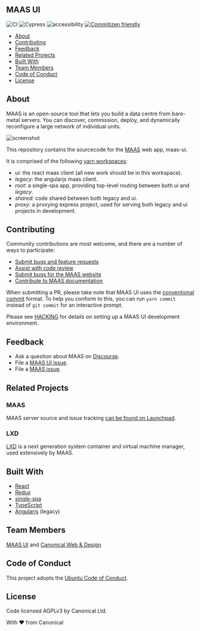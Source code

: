 ## MAAS UI

![CI](https://github.com/canonical-web-and-design/maas-ui/workflows/CI/badge.svg)
![Cypress](https://github.com/canonical-web-and-design/maas-ui/workflows/Cypress/badge.svg)
![accessibility](https://github.com/canonical-web-and-design/maas-ui/workflows/accessibility/badge.svg)
[![Commitizen friendly](https://img.shields.io/badge/commitizen-friendly-brightgreen.svg)](http://commitizen.github.io/cz-cli/)

- [About](#about)
- [Contributing](#contributing)
- [Feedback](#feedback)
- [Related Projects](#related-projects)
- [Built With](#built-with)
- [Team Members](#team-members)
- [Code of Conduct](#code-of-conduct)
- [License](#license)

## About

MAAS is an open-source tool that lets you build a data centre from bare-metal servers. You can discover, commission, deploy, and dynamically reconfigure a large network of individual units.

![screenshot](https://user-images.githubusercontent.com/130286/80558424-738d7300-8a2e-11ea-9777-4d5fc72788b3.png)

This repository contains the sourcecode for the [MAAS](https://maas.io) web app, maas-ui.

It is comprised of the following [yarn workspaces](https://yarnpkg.com/lang/en/docs/workspaces/):

- _ui_: the react maas client (all new work should be in this workspace).
- _legacy_: the angularjs maas client.
- _root_: a single-spa app, providing top-level routing between both _ui_ and _legacy_.
- _shared_: code shared between both legacy and ui.
- _proxy_: a proxying express project, used for serving both legacy and ui projects in development.

## Contributing

Community contributions are most welcome, and there are a number of ways to participate:

- [Submit bugs and feature requests](https://github.com/canonical-web-and-design/maas-ui/issues)
- [Assist with code review](https://github.com/canonical-web-and-design/maas-ui/pulls)
- [Submit bugs for the MAAS website](https://github.com/canonical-web-and-design/maas.io)
- [Contribute to MAAS documentation](https://maas.io/docs/writing-guide)

When submitting a PR, please take note that MAAS UI uses the [conventional commit](https://www.conventionalcommits.org/en/v1.0.0/) format. To help you conform to this, you can run `yarn commit` instead of `git commit` for an interactive prompt.

Please see [HACKING](HACKING.md) for details on setting up a MAAS UI development environment.

## Feedback

- Ask a question about MAAS on [Discourse](https://discourse.maas.io/).
- File a [MAAS UI issue](https://github.com/canonical-web-and-design/maas-ui/issues/new/choose).
- File a [MAAS issue](https://bugs.launchpad.net/maas/+filebug).

## Related Projects

### MAAS

MAAS server source and issue tracking [can be found on Launchpad](https://launchpad.net/maas).

### LXD

[LXD](https://github.com/lxc/lxd) is a next generation system container and virtual machine manager, used extensively by MAAS.

## Built With

- [React](https://reactjs.org/)
- [Redux](https://redux.js.org/)
- [single-spa](https://single-spa.js.org/)
- [TypeScript](https://www.typescriptlang.org/)
- [Angularjs](https://angularjs.org/) (legacy)

## Team Members

[MAAS UI](https://github.com/orgs/canonical/teams/maas-ui/members) and [Canonical Web & Design](https://github.com/orgs/canonical/teams/web-and-design/members)

## Code of Conduct

This project adopts the [Ubuntu Code of Conduct](https://ubuntu.com/community/code-of-conduct).

## License

Code licensed AGPLv3 by Canonical Ltd.

With ♥ from Canonical
